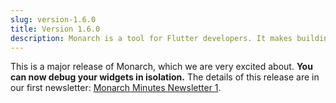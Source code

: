 ```yaml
---
slug: version-1.6.0
title: Version 1.6.0
description: Monarch is a tool for Flutter developers. It makes building beautiful apps a simpler and faster experience.
---
```


This is a major release of Monarch, which we are very excited about. **You can 
now debug your widgets in isolation.** The details of this 
release are in our first newsletter: [Monarch Minutes Newsletter 1](newsletter-01).
